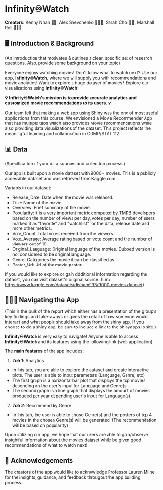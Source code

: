 # **Infinity♾Watch**

**Creators**: Kenny Nhan 👦🏻, Alex Shevchenko 👱🏼‍♂️, Sarah Choi 👩🏻, Marshall Roll 👱🏻‍♂️

## 🖥 Introduction & Background 
(An introduction that motivates & outlines a clear, specific set of research questions. Also, provide some background on your topic)

Everyone enjoys watching movies! Don't know what to watch next? Use our app, **Infinity♾Watch**, where we will supply you with recommendations and movie analytics! Want to explore a huge dataset of movies? Explore our visualizations using **Infinity♾Watch**!

**💡 Infinity♾Watch's mission is to provide accurate analytics and customized movie recommendations to its users. 💡**

Our team felt that making a web app using Shiny was the one of most useful applications from this course. We envisioned a Movie Recommender App that has multiple tabs which also provides Movie recommendations while also providing data visualizations of the dataset. This project reflects the meaningful learning and collaboration in COMP/STAT 112. 

## 📊 Data 
(Specification of your data sources and collection process.)

Our app is built upon a movie dataset with 9000+ movies. This is a publicly accessible dataset and was retrieved from Kaggle.com. 

Variabls in our dataset:
- Release_Date: Date when the movie was released.
- Title: Name of the movie.
- Overview: Brief summary of the movie.
- Popularity: It is a very important metric computed by TMDB developers based on the number of views per day, votes per day, number of users marked it as "favorite" and "watchlist" for the data, release date and more other metrics.
- Vote_Count: Total votes received from the viewers.
- Vote_Average: Average rating based on vote count and the number of viewers out of 10.
- Original_Language: Original language of the movies. Dubbed version is not considered to be original language.
- Genre: Categories the movie it can be classified as.
- Poster_Url: Url of the movie poster.

If you would like to explore or gain ddditional information regarding the dataset, you can visit dataset's original source. (Link: https://www.kaggle.com/datasets/disham993/9000-movies-dataset)

## 👩🏻‍💻 Navigating the App 
(This is the bulk of the report which either has a presentation of the group’s key findings and take-aways or gives the detail of how someone would interact and what people should take away from the shiny app. If you choose to do a shiny app, be sure to include a link to the shinyapps.io site.)

**Infinity♾Watch** is very easy to navigate! Anyone is able to access **Infinity♾Watch** and its features using the following link:(web application)

The **main features** of the app includes:

1. ***Tab 1***: Analytics 
- In this tab, you are able to explore the dataset and create interactive plots. The user is able to input parameters (Language, Genre, etc). 
- The first graph is a horizontal bar plot that displays the top movies depending on the user's input for Language and Genre(s). 
- The second graph is a line graph that displays the amount of movies produced per year depending user's input for Language(s). 

2. ***Tab 2***: Recommend by Genre
- In this tab, the user is able to chose Genre(s) and the posters of top 4 movies in the chosen Genre(s) will be generated! (The recommendation will be based on popularity)

Upon utilizing our app, we hope that our users are able to gain/observe insightful information about the movies dataset while be given good recommendations of what to watch next!

## 🧠 Acknowledgements 

The creators of the app would like to acknowledge Professor Lauren Milne for the insights, guidance, and feedback througout the app building process. 

